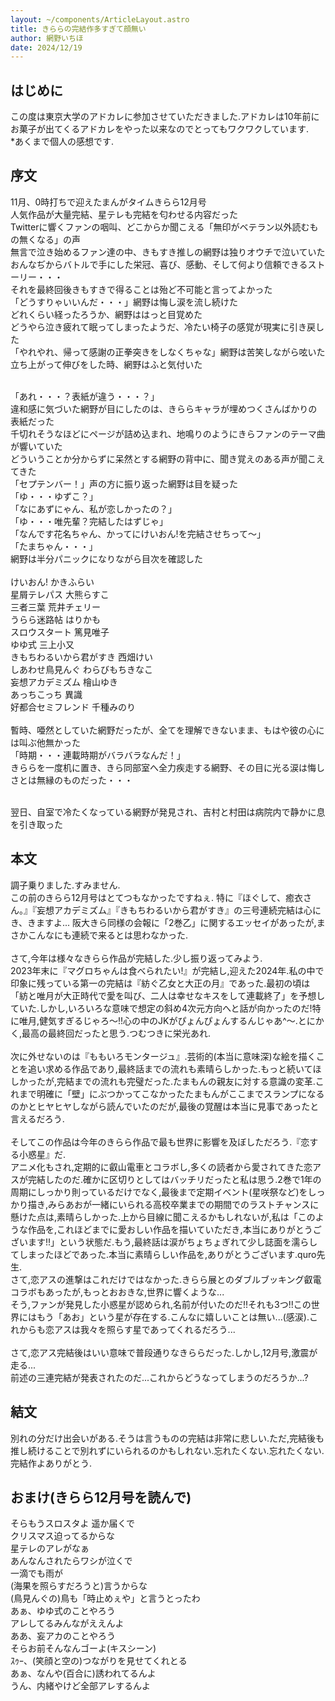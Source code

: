 ```yaml
---
layout: ~/components/ArticleLayout.astro
title: きららの完結作多すぎて顔無い
author: 網野いちほ
date: 2024/12/19
---
```


## はじめに


この度は東京大学のアドカレに参加させていただきました.アドカレは10年前にお菓子が出てくるアドカレをやった以来なのでとってもワクワクしています.<br>
*あくまで個人の感想です.


## 序文

11月、0時打ちで迎えたまんがタイムきらら12月号<br>
人気作品が大量完結、星テレも完結を匂わせる内容だった<br>
Twitterに響くファンの咽叫、どこからか聞こえる「無印がベテラン以外読むもの無くなる」の声<br>
無言で泣き始めるファン達の中、きもすき推しの網野は独りオウチで泣いていた<br>
おんなぢからバトルで手にした栄冠、喜び、感動、そして何より信頼できるストーリー・・・<br>
それを最終回後きもすきで得ることは殆ど不可能と言ってよかった<br>
「どうすりゃいいんだ・・・」網野は悔し涙を流し続けた<br>
どれくらい経ったろうか、網野ははっと目覚めた<br>
どうやら泣き疲れて眠ってしまったようだ、冷たい椅子の感覚が現実に引き戻した<br>
「やれやれ、帰って感謝の正拳突きをしなくちゃな」網野は苦笑しながら呟いた<br>
立ち上がって伸びをした時、網野はふと気付いた<br><br>

「あれ・・・？表紙が違う・・・？」<br>
違和感に気づいた網野が目にしたのは、きららキャラが埋めつくさんばかりの表紙だった<br>
千切れそうなほどにページが詰め込まれ、地鳴りのようにきらファンのテーマ曲が響いていた<br>
どういうことか分からずに呆然とする網野の背中に、聞き覚えのある声が聞こえてきた<br>
「セプテンバー！」声の方に振り返った網野は目を疑った<br>
「ゆ・・・ゆずこ？」 <br>
「なにあずにゃん、私が恋しかったの？」<br>
「ゆ・・・唯先輩？完結したはずじゃ」 <br>
「なんです花名ちゃん、かってにけいおん!を完結させちって〜」<br>
「たまちゃん・・・」 <br>
網野は半分パニックになりながら目次を確認した<br>
<br>
けいおん! かきふらい<br>
星屑テレパス 大熊らすこ<br>
三者三葉 荒井チェリー<br>
うらら迷路帖 はりかも<br>
スロウスタート 篤見唯子<br>
ゆゆ式 三上小又<br>
きもちわるいから君がすき 西畑けい<br>
しあわせ鳥見んぐ わらびもちきなこ<br>
妄想アカデミズム 檜山ゆき<br>
あっちこっち 異識<br>
好都合セミフレンド 千種みのり<br>
<br>
暫時、唖然としていた網野だったが、全てを理解できないまま、もはや彼の心には叫ぶ他無かった<br>
「時期・・・連載時期がバラバラなんだ！」<br>
きららを一度机に置き、きら同部室へ全力疾走する網野、その目に光る涙は悔しさとは無縁のものだった・・・<br><br>

翌日、自室で冷たくなっている網野が発見され、吉村と村田は病院内で静かに息を引き取った<br>

## 本文

調子乗りました.すみません.<br>
この前のきらら12月号はとてつもなかったですねぇ.
特に『ほぐして、癒衣さん。』『妄想アカデミズム』『きもちわるいから君がすき』の三号連続完結は心にき、きますよ...
阪大きら同様の会報に「2巻乙」に関するエッセイがあったが,まさかこんなにも連続で来るとは思わなかった.<br><br>
さて,今年は様々なきらら作品が完結した.少し振り返ってみよう.<br>
2023年末に『マグロちゃんは食べられたい!』が完結し,迎えた2024年.私の中で印象に残っている第一の完結は『紡ぐ乙女と大正の月』であった.最初の頃は「紡と唯月が大正時代で愛を叫び、二人は幸せなキスをして連載終了」を予想していた.しかし,いろいろな意味で想定の斜め4次元方向へと話が向かったのだ!特に唯月,健気すぎるじゃろ～!!心の中のJKがぴょんぴょんするんじゃあ^～.とにかく,最高の最終回だったと思う.つむつきに栄光あれ.<br><br>
次に外せないのは『ももいろモンタージュ』.芸術的(本当に意味深)な絵を描くことを追い求める作品であり,最終話までの流れも素晴らしかった.もっと続いてほしかったが,完結までの流れも完璧だった.たまもんの親友に対する意識の変革.これまで明確に「壁」にぶつかってこなかったたまもんがここまでスランプになるのかとヒヤヒヤしながら読んでいたのだが,最後の覚醒は本当に見事であったと言えるだろう.<br><br>
そしてこの作品は今年のきらら作品で最も世界に影響を及ぼしただろう.『恋する小惑星』だ.<br>
アニメ化もされ,定期的に叡山電車とコラボし,多くの読者から愛されてきた恋アスが完結したのだ.確かに区切りとしてはバッチリだったと私は思う.2巻で1年の周期にしっかり則っているだけでなく,最後まで定期イベント(星咲祭など)をしっかり描き,みらあおが一緒にいられる高校卒業までの期間でのラストチャンスに懸けた点は,素晴らしかった.上から目線に聞こえるかもしれないが,私は「このような作品を,これほどまでに愛おしい作品を描いていただき,本当にありがとうございます!!」という状態だ.もう,最終話は涙がちょちょぎれて少し誌面を濡らしてしまったほどであった.本当に素晴らしい作品を,ありがとうございます.quro先生.<br>
さて,恋アスの進撃はこれだけではなかった.きらら展とのダブルブッキング叡電コラボもあったが,もっとおおきな,世界に響くような...<br>
そう,ファンが発見した小惑星が認められ,名前が付いたのだ!!それも3つ!!この世界にはもう「あお」という星が存在する.こんなに嬉しいことは無い...(感涙).これからも恋アスは我々を照らす星であってくれるだろう...<br><br>
さて,恋アス完結後はいい意味で普段通りなきららだった.しかし,12月号,激震が走る...<br>
前述の三連完結が発表されたのだ...これからどうなってしまうのだろうか...?

## 結文

別れの分だけ出会いがある.そうは言うものの完結は非常に悲しい.ただ,完結後も推し続けることで別れずにいられるのかもしれない.忘れたくない.忘れたくない.完結作よありがとう.

## おまけ(きらら12月号を読んで)

そらもうスロスタよ 遥か届くで<br>
クリスマス迫ってるからな<br>
星テレのアレがなぁ<br>
あんなんされたらワシが泣くで<br>
一滴でも雨が<br>
(海果を照らすだろうと)言うからな<br>
(鳥見んぐの)鳥も「時止めぇや」と言うとったわ<br>
あぁ、ゆゆ式のことやろう<br>
アレしてるみんながええんよ<br>
ああ、妄アカのことやろう<br>
そらお前そんなんゴーよ(キスシーン)<br>
ｽｩｰ、(笑顔と空の)つながりを見せてくれとる<br>
あぁ、なんや(百合に)誘われてるんよ<br>
うん、内緒やけど全部アレするんよ

